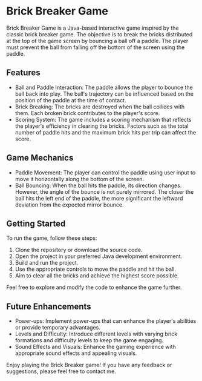 # Brick Breaker Game

Brick Breaker Game is a Java-based interactive game inspired by the classic brick breaker game. The objective is to break the bricks distributed at the top of the game screen by bouncing a ball off a paddle. The player must prevent the ball from falling off the bottom of the screen using the paddle.

## Features

- Ball and Paddle Interaction: The paddle allows the player to bounce the ball back into play. The ball's trajectory can be influenced based on the position of the paddle at the time of contact.
- Brick Breaking: The bricks are destroyed when the ball collides with them. Each broken brick contributes to the player's score.
- Scoring System: The game includes a scoring mechanism that reflects the player's efficiency in clearing the bricks. Factors such as the total number of paddle hits and the maximum brick hits per trip can affect the score.

## Game Mechanics

- Paddle Movement: The player can control the paddle using user input to move it horizontally along the bottom of the screen.
- Ball Bouncing: When the ball hits the paddle, its direction changes. However, the angle of the bounce is not purely mirrored. The closer the ball hits the left end of the paddle, the more significant the leftward deviation from the expected mirror bounce.

## Getting Started

To run the game, follow these steps:

1. Clone the repository or download the source code.
2. Open the project in your preferred Java development environment.
3. Build and run the project.
4. Use the appropriate controls to move the paddle and hit the ball.
5. Aim to clear all the bricks and achieve the highest score possible.

Feel free to explore and modify the code to enhance the game further.

## Future Enhancements

- Power-ups: Implement power-ups that can enhance the player's abilities or provide temporary advantages.
- Levels and Difficulty: Introduce different levels with varying brick formations and difficulty levels to keep the game engaging.
- Sound Effects and Visuals: Enhance the gaming experience with appropriate sound effects and appealing visuals.

Enjoy playing the Brick Breaker game! If you have any feedback or suggestions, please feel free to contact me.

